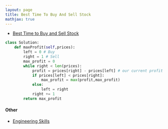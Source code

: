 ```yaml
---
layout: page
title: Best Time To Buy And Sell Stock
mathjax: true
---
```


* [Best Time to Buy and Sell Stock](https://leetcode.com/problems/best-time-to-buy-and-sell-stock/)
```python
class Solution:
    def maxProfit(self,prices):
        left = 0 # Buy
        right = 1 # Sell
        max_profit = 0
        while right < len(prices):
            profit = prices[right] - prices[left] # our current profit
            if prices[left] < prices[right]:
                max_profit = max(profit,max_profit)
            else:
                left = right
            right += 1
        return max_profit
```

#### Other
* [Engineering Skills](/engineering_skills)